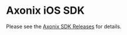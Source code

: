 Axonix iOS SDK
==============

Please see the [Axonix SDK Releases](https://github.com/AxonixRTB/axonix-ios-sdk-releases/releases) for details.
